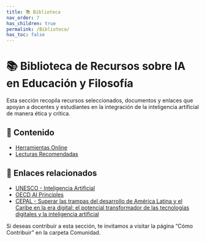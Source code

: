 ```yaml
---
title: 📚 Biblioteca
nav_order: 7
has_children: true
permalink: /Biblioteca/
has_toc: false
---
```


# 📚 Biblioteca de Recursos sobre IA en Educación y Filosofía

Esta sección recopila recursos seleccionados, documentos y enlaces que apoyan a docentes y estudiantes en la integración de la inteligencia artificial de manera ética y crítica.

## 📂 Contenido

- [Herramientas Online](./Herramientas-Online.md)
- [Lecturas Recomendadas](./Lecturas-Recomendadas.md)

## 🔗 Enlaces relacionados

- [UNESCO - Inteligencia Artificial](https://es.unesco.org/themes/ict-education/artificial-intelligence)
- [OECD AI Principles](https://www.oecd.org/going-digital/ai/principles/)
- [CEPAL - Superar las trampas del desarrollo de América Latina y el Caribe en la era digital: el potencial transformador de las tecnologías digitales y la inteligencia artificial]([https://hdl.handle.net/11362/80841])

Si deseas contribuir a esta sección, te invitamos a visitar la página “Cómo Contribuir” en la carpeta Comunidad.
